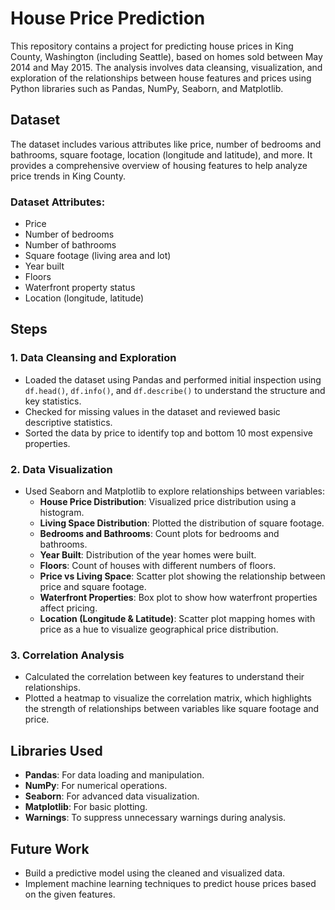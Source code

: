 # House Price Prediction

This repository contains a project for predicting house prices in King County, Washington (including Seattle), based on homes sold between May 2014 and May 2015. The analysis involves data cleansing, visualization, and exploration of the relationships between house features and prices using Python libraries such as Pandas, NumPy, Seaborn, and Matplotlib.

## Dataset

The dataset includes various attributes like price, number of bedrooms and bathrooms, square footage, location (longitude and latitude), and more. It provides a comprehensive overview of housing features to help analyze price trends in King County.

### Dataset Attributes:
- Price
- Number of bedrooms
- Number of bathrooms
- Square footage (living area and lot)
- Year built
- Floors
- Waterfront property status
- Location (longitude, latitude)

## Steps

### 1. **Data Cleansing and Exploration**
   - Loaded the dataset using Pandas and performed initial inspection using `df.head()`, `df.info()`, and `df.describe()` to understand the structure and key statistics.
   - Checked for missing values in the dataset and reviewed basic descriptive statistics.
   - Sorted the data by price to identify top and bottom 10 most expensive properties.

### 2. **Data Visualization**
   - Used Seaborn and Matplotlib to explore relationships between variables:
     - **House Price Distribution**: Visualized price distribution using a histogram.
     - **Living Space Distribution**: Plotted the distribution of square footage.
     - **Bedrooms and Bathrooms**: Count plots for bedrooms and bathrooms.
     - **Year Built**: Distribution of the year homes were built.
     - **Floors**: Count of houses with different numbers of floors.
     - **Price vs Living Space**: Scatter plot showing the relationship between price and square footage.
     - **Waterfront Properties**: Box plot to show how waterfront properties affect pricing.
     - **Location (Longitude & Latitude)**: Scatter plot mapping homes with price as a hue to visualize geographical price distribution.

### 3. **Correlation Analysis**
   - Calculated the correlation between key features to understand their relationships.
   - Plotted a heatmap to visualize the correlation matrix, which highlights the strength of relationships between variables like square footage and price.

## Libraries Used
- **Pandas**: For data loading and manipulation.
- **NumPy**: For numerical operations.
- **Seaborn**: For advanced data visualization.
- **Matplotlib**: For basic plotting.
- **Warnings**: To suppress unnecessary warnings during analysis.

## Future Work
- Build a predictive model using the cleaned and visualized data.
- Implement machine learning techniques to predict house prices based on the given features.
